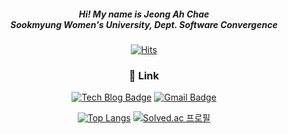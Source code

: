  <div align=center>
 
 

<h5 align="center">
Hi! My name is Jeong Ah Chae<br/>   
Sookmyung Women's University, Dept. Software Convergence     
</h5> 



  [![Hits](https://hits.seeyoufarm.com/api/count/incr/badge.svg?url=https%3A%2F%2Fgithub.com%2Fjokj624)](https://hits.seeyoufarm.com) 

<h3 align="center"> 🔗 Link </h3>


 
 [![Tech Blog Badge](http://img.shields.io/badge/-Tech%20blog-black?style=flat-square&logo=github&link=https://iot624.tistory.com/)](https://iot624.tistory.com/)
  [![Gmail Badge](https://img.shields.io/badge/Gmail-d14836?style=flat-square&logo=Gmail&logoColor=white&link=mailto:jokj624@gmail.com)](mailto:jokj624@gmail.com)
 






 

[![Top Langs](https://github-readme-stats.vercel.app/api/top-langs/?username=jokj624&layout=compact&theme=dark)](https://github.com/jokj624)
[![Solved.ac 프로필](http://mazassumnida.wtf/api/pastel/generate_badge?boj=jokj624)](https://solved.ac/jokj624)

</div>
